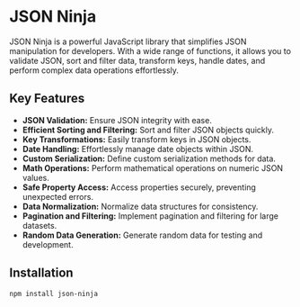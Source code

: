 # JSON Ninja

JSON Ninja is a powerful JavaScript library that simplifies JSON manipulation for developers. With a wide range of functions, it allows you to validate JSON, sort and filter data, transform keys, handle dates, and perform complex data operations effortlessly.

## Key Features

- **JSON Validation:** Ensure JSON integrity with ease.
- **Efficient Sorting and Filtering:** Sort and filter JSON objects quickly.
- **Key Transformations:** Easily transform keys in JSON objects.
- **Date Handling:** Effortlessly manage date objects within JSON.
- **Custom Serialization:** Define custom serialization methods for data.
- **Math Operations:** Perform mathematical operations on numeric JSON values.
- **Safe Property Access:** Access properties securely, preventing unexpected errors.
- **Data Normalization:** Normalize data structures for consistency.
- **Pagination and Filtering:** Implement pagination and filtering for large datasets.
- **Random Data Generation:** Generate random data for testing and development.

## Installation

```bash
npm install json-ninja
